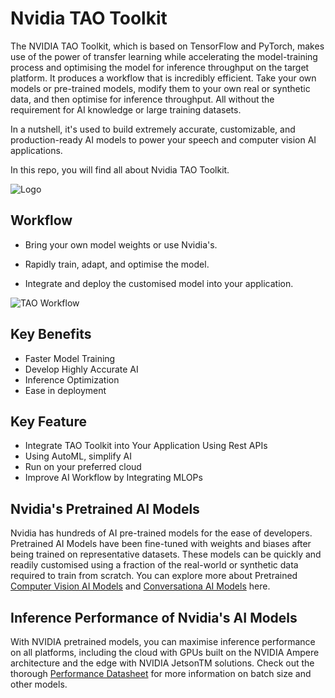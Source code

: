 
# Nvidia TAO Toolkit

The NVIDIA TAO Toolkit, which is based on TensorFlow and PyTorch, makes use of the power of transfer learning while accelerating the model-training process and optimising the model for inference throughput on the target platform. It produces a workflow that is incredibly efficient. Take your own models or pre-trained models, modify them to your own real or synthetic data, and then optimise for inference throughput. All without the requirement for AI knowledge or large training datasets.

In a nutshell, it's used to build extremely accurate, customizable, and production-ready AI models to power your speech and computer vision AI applications.

In this repo, you will find all about Nvidia TAO Toolkit.



![Logo](https://docs.nvidia.com/metropolis/TLT/tlt-user-guide/_static/nv_logo.png)




## Workflow

- Bring your own model weights or use Nvidia's.

- Rapidly train, adapt, and optimise the model.
- Integrate and deploy the customised model into your application.


![TAO Workflow](https://developer.nvidia.com/sites/default/files/akamai/TAO/tlt-tao-toolkit-bring-your-own-model-diagram.png)



## Key Benefits

- Faster Model Training
- Develop Highly Accurate AI
- Inference Optimization
- Ease in deployment

## Key Feature

- Integrate TAO Toolkit into Your Application Using Rest APIs
- Using AutoML, simplify AI
- Run on your preferred cloud
- Improve AI Workflow by Integrating MLOPs



## Nvidia's Pretrained AI Models

Nvidia has hundreds of AI pre-trained models for the ease of developers. Pretrained AI Models have been fine-tuned with weights and biases after being trained on representative datasets. These models can be quickly and readily customised using a fraction of the real-world or synthetic data required to train from scratch.
You can explore more about Pretrained [Computer Vision AI Models](https://docs.nvidia.com/tao/tao-toolkit/text/overview.html#tao-computer-vision-workflow-overview) and [Conversationa AI Models](https://docs.nvidia.com/tao/tao-toolkit/text/overview.html#tao-conversational-ai-workflow-overview) here.
## Inference Performance of Nvidia's AI Models

With NVIDIA pretrained models, you can maximise inference performance on all platforms, including the cloud with GPUs built on the NVIDIA Ampere architecture and the edge with NVIDIA JetsonTM solutions. Check out the thorough [Performance Datasheet](https://docs.nvidia.com/tao/tao-toolkit/text/model_zoo/overview.html#performance-metrics) for more information on batch size and other models.
